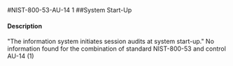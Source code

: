 #NIST-800-53-AU-14 1
##System Start-Up
#### Description
"The information system initiates session audits at system start-up."
No information found for the combination of standard NIST-800-53 and control AU-14 (1)
